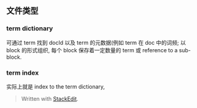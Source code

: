 ## 文件类型


### term dictionary
可通过 term 找到 docId 以及 term 的元数据(例如 term 在 doc 中的词频; 以 block 的形式组织, 每个 block 保存着一定数量的 term 或 reference to a sub-block.

### term index
实际上就是 index to the term dictionary, 
> Written with [StackEdit](https://stackedit.io/).
<!--stackedit_data:
eyJoaXN0b3J5IjpbLTI2ODU5NzcxNSwtMTc2MTExNjg4MV19
-->